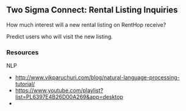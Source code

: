 ## Two Sigma Connect: Rental Listing Inquiries

How much interest will a new rental listing on RentHop receive?

Predict users who will visit the new listing.


### Resources 

NLP 

- http://www.vikparuchuri.com/blog/natural-language-processing-tutorial/
- https://www.youtube.com/playlist?list=PL6397E4B26D00A269&app=desktop
- 
